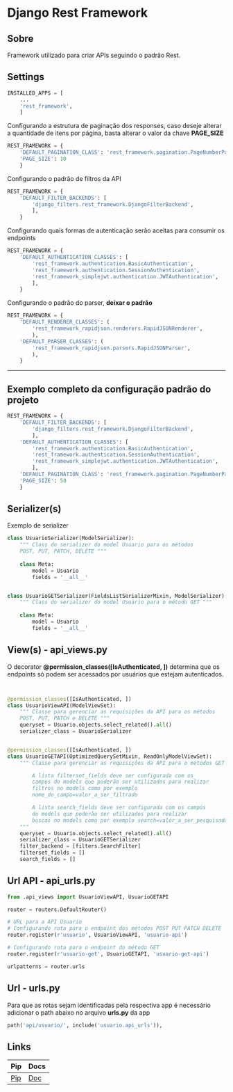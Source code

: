 # Django Rest Framework

## Sobre

Framework utilizado para criar APIs seguindo o padrão Rest.

## Settings

```python
INSTALLED_APPS = [
    ...
    'rest_framework',
    ]
```

Configurando a estrutura de paginação dos responses, caso deseje alterar a quantidade de itens por página, basta alterar
o valor da chave **PAGE_SIZE**

```python
REST_FRAMEWORK = {
    'DEFAULT_PAGINATION_CLASS': 'rest_framework.pagination.PageNumberPagination',
    'PAGE_SIZE': 10
    }
```

Configurando o padrão de filtros da API

```python
REST_FRAMEWORK = {
    'DEFAULT_FILTER_BACKENDS': [
        'django_filters.rest_framework.DjangoFilterBackend',
        ],
    }
```

Configurando quais formas de autenticação serão aceitas para consumir os endpoints

```python
REST_FRAMEWORK = {
    'DEFAULT_AUTHENTICATION_CLASSES': [
        'rest_framework.authentication.BasicAuthentication',
        'rest_framework.authentication.SessionAuthentication',
        'rest_framework_simplejwt.authentication.JWTAuthentication',
        ],
    }
```

Configurando o padrão do parser, **deixar o padrão**

```python
REST_FRAMEWORK = {
    'DEFAULT_RENDERER_CLASSES': (
        'rest_framework_rapidjson.renderers.RapidJSONRenderer',
        ),
    'DEFAULT_PARSER_CLASSES': (
        'rest_framework_rapidjson.parsers.RapidJSONParser',
        ),
    }
```

------

## Exemplo completo da configuração padrão do projeto

```python
REST_FRAMEWORK = {
    'DEFAULT_FILTER_BACKENDS': [
        'django_filters.rest_framework.DjangoFilterBackend',
        ],
    'DEFAULT_AUTHENTICATION_CLASSES': [
        'rest_framework.authentication.BasicAuthentication',
        'rest_framework.authentication.SessionAuthentication',
        'rest_framework_simplejwt.authentication.JWTAuthentication',
        ],
    'DEFAULT_PAGINATION_CLASS': 'rest_framework.pagination.PageNumberPagination',
    'PAGE_SIZE': 50
    }
```

## Serializer(s)

Exemplo de serializer

```python
class UsuarioSerializer(ModelSerializer):
    """ Class do serializer do model Usuario para os métodos 
    POST, PUT, PATCH, DELETE """
    
    class Meta:
        model = Usuario
        fields = '__all__'


class UsuarioGETSerializer(FieldsListSerializerMixin, ModelSerializer):
    """ Class do serializer do model Usuario para o método GET """
    
    class Meta:
        model = Usuario
        fields = '__all__'
```

## View(s) - api_views.py

O decorator **@permission_classes([IsAuthenticated, ])** determina que os endpoints só podem ser acessados por usuários 
que estejam autenticados.

```python


@permission_classes([IsAuthenticated, ])
class UsuarioViewAPI(ModelViewSet):
    """ Classe para gerenciar as requisições da API para os métodos 
    POST, PUT, PATCH e DELETE """
    queryset = Usuario.objects.select_related().all()
    serializer_class = UsuarioSerializer


@permission_classes([IsAuthenticated, ])
class UsuarioGETAPI(OptimizedQuerySetMixin, ReadOnlyModelViewSet):
    """ Classe para gerenciar as requisições da API para o métodos GET

        A lista filterset_fields deve ser configurada com os 
        campos do models que poderão ser utilizados para realizar
        filtros no models como por exemplo 
        nome_do_campo=valor_a_ser_filtrado

        A lista search_fields deve ser configurada com os campos 
        do models que poderão ser utilizados para realizar
        buscas no models como por exemplo search=valor_a_ser_pesquisado
    """
    queryset = Usuario.objects.select_related().all()
    serializer_class = UsuarioGETSerializer
    filter_backend = [filters.SearchFilter]
    filterset_fields = []
    search_fields = []

```

## Url API - api_urls.py

```python
from .api_views import UsuarioViewAPI, UsuarioGETAPI

router = routers.DefaultRouter()

# URL para a API Usuario
# Configurando rota para o endpoint dos métodos POST PUT PATCH DELETE
router.register(r'usuario', UsuarioViewAPI, 'usuario-api')

# Configurando rota para o endpoint do método GET
router.register(r'usuario-get', UsuarioGETAPI, 'usuario-get-api')

urlpatterns = router.urls
```

## Url - urls.py

Para que as rotas sejam identificadas pela respectiva app é necessário adicionar o path abaixo no arquivo **urls.py** da
app

```python
path('api/usuario/', include('usuario.api_urls')),
```

## Links

|Pip |Docs  |
--- | --- |
|[Pip](https://pypi.org/project/djangorestframework/)|[Doc](https://www.django-rest-framework.org/)|


